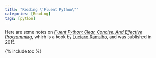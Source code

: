 ```yaml
---
title: "Reading \"Fluent Python\""
categories: [Reading]
tags: [python]
---
```


Here are some notes on [*Fluent Python: Clear, Concise, And Effective Programming*](http://shop.oreilly.com/product/0636920032519.do), which is a book by [Luciano Ramalho](https://github.com/ramalho), and was published in 2015.

{% include toc %}

